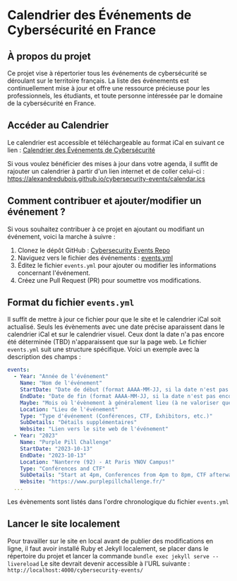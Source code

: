 # Calendrier des Événements de Cybersécurité en France

## À propos du projet

Ce projet vise à répertorier tous les événements de cybersécurité se déroulant sur le territoire français. La liste des événements est continuellement mise à jour et offre une ressource précieuse pour les professionnels, les étudiants, et toute personne intéressée par le domaine de la cybersécurité en France.

## Accéder au Calendrier

Le calendrier est accessible et téléchargeable au format iCal en suivant ce lien : [Calendrier des Événements de Cybersécurité](https://alexandredubois.github.io/cybersecurity-events/)

Si vous voulez bénéficier des mises à jour dans votre agenda, il suffit de rajouter un calendrier à partir d'un lien internet et de coller celui-ci : https://alexandredubois.github.io/cybersecurity-events/calendar.ics

## Comment contribuer et ajouter/modifier un événement ?

Si vous souhaitez contribuer à ce projet en ajoutant ou modifiant un événement, voici la marche à suivre :

1. Clonez le dépôt GitHub : [Cybersecurity Events Repo](https://github.com/alexandredubois/cybersecurity-events)
2. Naviguez vers le fichier des événements : [events.yml](https://github.com/alexandredubois/cybersecurity-events/blob/main/docs/_data/events.yml)
3. Éditez le fichier `events.yml` pour ajouter ou modifier les informations concernant l'événement.
4. Créez une Pull Request (PR) pour soumettre vos modifications.

## Format du fichier `events.yml`

Il suffit de mettre à jour ce fichier pour que le site et le calendrier iCal soit actualisé.
Seuls les évènements avec une date précise aparaissent dans le calendrier iCal et sur le calendrier visuel. Ceux dont la date n'a pas encore été déterminée (TBD) n'apparaissent que sur la page web.
Le fichier `events.yml` suit une structure spécifique. Voici un exemple avec la description des champs :

```yml
events:
  - Year: "Année de l'événement"
    Name: "Nom de l'événement"
    StartDate: "Date de début (format AAAA-MM-JJ, si la date n'est pas encore connue, inscrire TBD)"
    EndDate: "Date de fin (format AAAA-MM-JJ, si la date n'est pas encore connue, inscrire TBD)"
    Maybe: "Mois où l'évènement à généralement lieu (à ne valoriser que si la date n'est pas encore connue)"
    Location: "Lieu de l'événement"
    Type: "Type d'événement (Conférences, CTF, Exhibitors, etc.)"
    SubDetails: "Détails supplémentaires"
    Website: "Lien vers le site web de l'événement"
  - Year: "2023"
    Name: "Purple Pill Challenge"
    StartDate: "2023-10-13"
    EndDate: "2023-10-13"
    Location: "Nanterre (92) - At Paris YNOV Campus!"
    Type: "Conférences and CTF"
    SubDetails: "Start at 4pm, Conferences from 4pm to 8pm, CTF afterwards"
    Website: "https://www.purplepillchallenge.fr/"
  ...
```
Les évènements sont listés dans l'ordre chronologique du fichier `events.yml`

## Lancer le site localement

Pour travailler sur le site en local avant de publier des modifications en ligne, il faut avoir installé Ruby et Jekyll localement, se placer dans le répertoire du projet et lancer la commande `bundle exec jekyll serve --livereload`
Le site devrait devenir accessible à l'URL suivante : `http://localhost:4000/cybersecurity-events/`